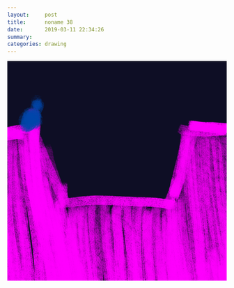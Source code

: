 ```yaml
---
layout:     post
title:      noname 38
date:       2019-03-11 22:34:26
summary:    
categories: drawing
---
```

![noname 38](/images/diary/noname-38.png ".")
